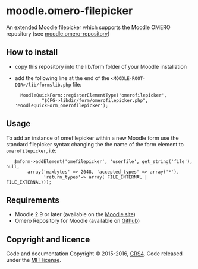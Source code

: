 # moodle.omero-filepicker

An extended Moodle filepicker which supports the Moodle OMERO repository (see [moodle.omero-repository](https://github.com/crs4/moodle.omero-repository.git))

## How to install

- copy this repository into the lib/form folder of your Moodle installation
- add the following line at the end of the `<MOODLE-ROOT-DIR>/lib/formslib.php` file:

        MoodleQuickForm::registerElementType('omerofilepicker',   	      	   
         	    "$CFG->libdir/form/omerofilepicker.php", 'MoodleQuickForm_omerofilepicker');
	
	
## Usage

To add an instance of omefilepicker within a new Moodle form use the standard filepicker syntax changing the the name of the form element to `omerofilepicker`, i.e:

	   $mform->addElement('omefilepicker', 'userfile', get_string('file'), null,
            array('maxbytes' => 2048, 'accepted_types' => array('*'),
                  'return_types'=> array( FILE_INTERNAL | FILE_EXTERNAL)));

## Requirements

* Moodle 2.9 or later (available on the [Moodle site](https://download.moodle.org/releases/supported/))
* Omero Repository for Moodle (available on [Github](https://github.com/crs4/moodle.omero-repository))

## Copyright and licence
Code and documentation Copyright © 2015-2016, [CRS4](http://www.crs4.it). 
Code released under the [MIT license](https://opensource.org/licenses/mit-license.php). 